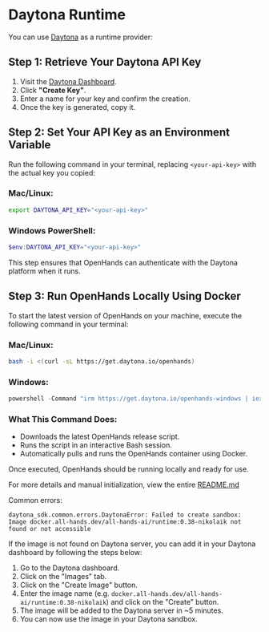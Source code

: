 # Daytona Runtime

You can use [Daytona](https://www.daytona.io/) as a runtime provider:

## Step 1: Retrieve Your Daytona API Key
1. Visit the [Daytona Dashboard](https://app.daytona.io/dashboard/keys).
2. Click **"Create Key"**.
3. Enter a name for your key and confirm the creation.
4. Once the key is generated, copy it.

## Step 2: Set Your API Key as an Environment Variable
Run the following command in your terminal, replacing `<your-api-key>` with the actual key you copied:

### Mac/Linux:
```bash
export DAYTONA_API_KEY="<your-api-key>"
```

### Windows PowerShell:
```powershell
$env:DAYTONA_API_KEY="<your-api-key>"
```

This step ensures that OpenHands can authenticate with the Daytona platform when it runs.

## Step 3: Run OpenHands Locally Using Docker
To start the latest version of OpenHands on your machine, execute the following command in your terminal:

### Mac/Linux:
```bash
bash -i <(curl -sL https://get.daytona.io/openhands)
```

### Windows:
```powershell
powershell -Command "irm https://get.daytona.io/openhands-windows | iex"
```

### What This Command Does:
- Downloads the latest OpenHands release script.
- Runs the script in an interactive Bash session.
- Automatically pulls and runs the OpenHands container using Docker.

Once executed, OpenHands should be running locally and ready for use.

For more details and manual initialization, view the entire [README.md](https://github.com/All-Hands-AI/OpenHands/blob/main/openhands/runtime/impl/daytona/README.md)

Common errors:

```
daytona_sdk.common.errors.DaytonaError: Failed to create sandbox: Image docker.all-hands.dev/all-hands-ai/runtime:0.38-nikolaik not found or not accessible
```

If the image is not found on Daytona server, you can add it in your Daytona dashboard by following the steps below:

1. Go to the Daytona dashboard.
2. Click on the "Images" tab.
3. Click on the "Create Image" button.
4. Enter the image name (e.g. `docker.all-hands.dev/all-hands-ai/runtime:0.38-nikolaik`) and click on the "Create" button.
5. The image will be added to the Daytona server in ~5 minutes.
6. You can now use the image in your Daytona sandbox.
